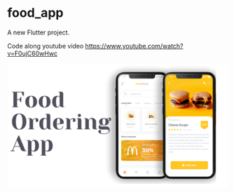 # food_app

A new Flutter project.

Code along youtube video https://www.youtube.com/watch?v=F0ujC60wHwc

![App UI](/ui.png)
